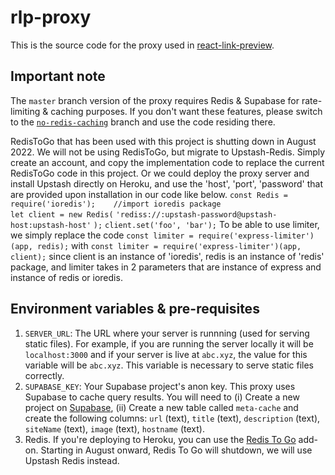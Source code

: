 # rlp-proxy

This is the source code for the proxy used in <a href='https://github.com/dhaiwat10/react-link-preview'>react-link-preview</a>.



## Important note
The `master` branch version of the proxy requires Redis & Supabase for rate-limiting & caching purposes. If you don't want these features, please switch to the [`no-redis-caching`](https://github.com/Dhaiwat10/rlp-proxy/tree/no-redis-caching) branch and use the code residing there.

RedisToGo that has been used with this project is shutting down in August 2022. We will not be using RedisToGo, but migrate to Upstash-Redis. Simply create an account, and copy the implementation code to replace the current RedisToGo code in this project. Or we could deploy the proxy server and install Upstash directly on Heroku, and use the 'host', 'port', 'password' that are provided upon installation in our code like below.
```const Redis = require('ioredis');    //import ioredis package```   
```let client = new Redis(```
  ```'rediss://:upstash-password@upstash-host:upstash-host'```
```);```
```client.set('foo', 'bar');```
To be able to use limiter, we simply replace the code ```const limiter = require('express-limiter')(app, redis);``` with ```const limiter = require('express-limiter')(app, client);``` since client is an instance of 'ioredis', redis is an instance of 'redis' package, and limiter takes in 2 parameters that are instance of express and instance of redis or ioredis.

## Environment variables & pre-requisites

1. `SERVER_URL`: The URL where your server is runnning (used for serving static files). For example, if you are running the server locally it will be `localhost:3000` and if your server is live at `abc.xyz`, the value for this variable will be `abc.xyz`. This variable is necessary to serve static files correctly.
2. `SUPABASE_KEY`: Your Supabase project's anon key. This proxy uses Supabase to cache query results. You will need to (i) Create a new project on [Supabase](https://app.supabase.io), (ii) Create a new table called `meta-cache` and create the following columns: `url` (text), `title` (text), `description` (text), `siteName` (text), `image` (text), `hostname` (text).
3. Redis. If you're deploying to Heroku, you can use the [Redis To Go](https://elements.heroku.com/addons/redistogo) add-on. Starting in August onward, Redis To Go will shutdown, we will use Upstash Redis instead.

